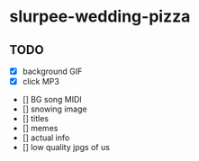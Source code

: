 # slurpee-wedding-pizza

## TODO

- [x] background GIF
- [x] click MP3
- [] BG song MIDI
- [] snowing image
- [] titles
- [] memes
- [] actual info
- [] low quality jpgs of us
